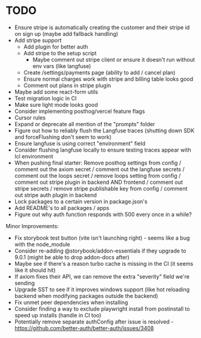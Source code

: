 # TODO

- Ensure stripe is automatically creating the customer and their stripe id on sign up (maybe add fallback handling)
- Add stripe support
  - Add plugin for better auth
  - Add stripe to the setup script
    - Maybe comment out stripe client or ensure it doesn't run without env vars (like langfuse)
  - Create /settings/payments page (ability to add / cancel plan)
  - Ensure normal charges work with stripe and billing table looks good
  - Comment out plans in stripe plugin
- Maybe add some react-form utils
- Test migration logic in CI
- Make sure light mode looks good
- Consider implementing posthog/vercel feature flags
- Cursor rules
- Expand or deprecate all mention of the "prompts" folder
- Figure out how to reliably flush the Langfuse traces (shutting down SDK and forceFlushing don't seem to work)
- Ensure langfuse is using correct "environment" field
- Consider flushing langfuse locally to ensure testing traces appear with lcl environment
- When pushing final starter: Remove posthog settings from config / comment out the axiom secret / comment out the langfuse secrets / comment out the loops secret / remove loops setting from config / comment out stripe plugin in backend AND frontend / comment out stripe secrets / remove stripe publishable key from config / comment out stripe auth plugin in backend
- Lock packages to a certain version in package.json's
- Add README's to all packages / apps
- Figure out why auth function responds with 500 every once in a while?

Minor Improvements:

- Fix storybook test button (vite isn't launching right) - seems like a bug with the node_module
- Consider re-adding @storybook/addon-essentials if they upgrade to 9.0.1 (might be able to drop addon-docs after)
- Maybe see if there's a reason turbo cache is missing in the CI (it seems like it should hit)
- If axiom fixes their API, we can remove the extra "severity" field we're sending
- Upgrade SST to see if it improves windows support (like hot reloading backend when modifying packages outside the backend)
- Fix unmet peer dependencies when installing
- Consider finding a way to exclude playwright install from postinstall to speed up installs (handle in CI too)
- Potentially remove separate authConfig after issue is resolved - https://github.com/better-auth/better-auth/issues/3408

